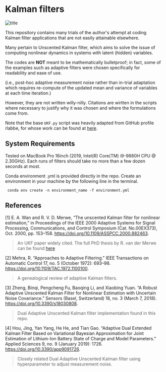 # Kalman filters

![title](https://user-images.githubusercontent.com/35414366/132179092-39c96572-5c0e-4b02-85a3-2fe71d394dd8.png)


This repository contains many trials of the author's attempt at coding Kalman filter applications that are not easily attainable elsewhere.

Many pertain to Unscented Kalman filter, which aims to solve the issue of computing nonlinear dynamics in systems with latent (hidden) variables.






The codes are **NOT** meant to be mathematically bulletproof; in fact, some of the examples such as adaptive filters were chosen specifically for readability and ease of use.

(i.e., post-hoc adaptive measurement noise rather than in-trial adaptation which requires re-compute of the updated mean and variance of variables at each time iteration.)

However, they are not written willy-nilly. Citations are wirtten in the scripts where necessary to justify why it was chosen and where the formulations come from.

Note that the base <code>UKF.py</code> script was heavily adapted from GitHub profile rlabbe, for whose work can be found at [here](https://github.com/rlabbe/Kalman-and-Bayesian-Filters-in-Python "here").



## System Requirements

Tested on MacBook Pro 16inch (2019, Intel(R) Core(TM) i9-9880H CPU @ 2.30GHz). Each runs of filters should take no more than a few dozen seconds at most.

Conda environment .yml is provided directly in the repo. Create an environment in your machine by the following line in the terminal.

<code> conda env create -n environment_name -f environment.yml </code>

## References

[1] E. A. Wan and R. V. D. Merwe, “The unscented Kalman filter for nonlinear estimation,” in Proceedings of the IEEE 2000 Adaptive Systems for Signal Processing, Communications, and Control Symposium (Cat. No.00EX373), Oct. 2000, pp. 153–158. https://doi.org/10.1109/ASSPCC.2000.882463.

> An UKF paper widely cited. The full PhD thesis by R. van der Merwe can be found [here](https://scholararchive.ohsu.edu/downloads/rf55z768s?locale=en "original")

[2] Mehra, R. “Approaches to Adaptive Filtering.” IEEE Transactions on Automatic Control 17, no. 5 (October 1972): 693–98. https://doi.org/10.1109/TAC.1972.1100100.

> A genealogical review of adaptive Kalman filters.

[3] Zheng, Binqi, Pengcheng Fu, Baoqing Li, and Xiaobing Yuan. “A Robust Adaptive Unscented Kalman Filter for Nonlinear Estimation with Uncertain Noise Covariance.” Sensors (Basel, Switzerland) 18, no. 3 (March 7, 2018). https://doi.org/10.3390/s18030808.

> Dual Adaptive Unscented Kalman filter implementation found in this repo.

[4] Hou, Jing, Yan Yang, He He, and Tian Gao. “Adaptive Dual Extended Kalman Filter Based on Variational Bayesian Approximation for Joint Estimation of Lithium-Ion Battery State of Charge and Model Parameters.” Applied Sciences 9, no. 9 (January 2019): 1726. https://doi.org/10.3390/app9091726.

> Closely related Dual Adaptive Unscented Kalman filter using hyperparameter to adjust measurement noise.










